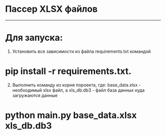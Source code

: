 # Пассер XLSX файлов
_____________________________________

# Для запуска:

1. Установить все зависимости из файла requirements.txt командой 
# pip install -r requirements.txt.
2. Выполнить команду из корня пороекта, где: 
    base_data.xlsx - необходимый xlsx файл, а 
    xls_db.db3 - файл база данных куда загружаются данные
# python main.py base_data.xlsx xls_db.db3
    
 

